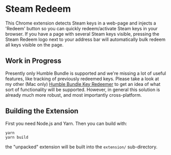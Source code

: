 # Steam Redeem

This Chrome extension detects Steam keys in a web-page and injects a 'Redeem' button so you can quickly redeem/activate Steam keys in your browser. If you have a page with several Steam keys visible, pressing the Steam Redeem logo next to your address bar will automatically bulk redeem all keys visible on the page.

## Work in Progress

Presently only Humble Bundle is supported and we're missing a lot of useful features, like tracking of previously redeemed keys. Please take a look at my other (Mac only) [Humble Bundle Key Redeemer](https://github.com/Benjamin-Dobell/humble-bundle-key-redeemer) to get an idea of what sort of functionality will be supported. However, in general this solution is already much more robust, and most importantly cross-platform.

## Building the Extension

First you need Node.js and Yarn. Then you can build with:

```
yarn
yarn build
```

the "unpacked" extension will be built into the `extension/` sub-directory.
